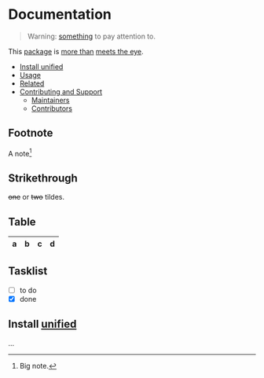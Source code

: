 # Documentation

> Warning: [something][1] to pay attention to.

This [package][2] is [more than][3] [meets the eye][4].

* [Install unified][5]
* [Usage][6]
* [Related][7]
* [Contributing and Support][8]
  * [Maintainers][9]
  * [Contributors][10]

## Footnote

A note[^1]

[^1]: Big note.

## Strikethrough

~~one~~ or ~~two~~ tildes.

## Table

| a | b  |  c |  d  |
| - | :- | -: | :-: |

## Tasklist

* [ ] to do
* [x] done

## Install [unified][11]

…

[1]: https://something-or-other

[2]: https://npm.im/some-package

[3]: https://meme-link-2

[4]: https://meme-link-1

[5]: #install

[6]: #usage

[7]: #related

[8]: #contributing-and-support

[9]: #maintainers

[10]: #contributors

[11]: https://npm.im/unified
